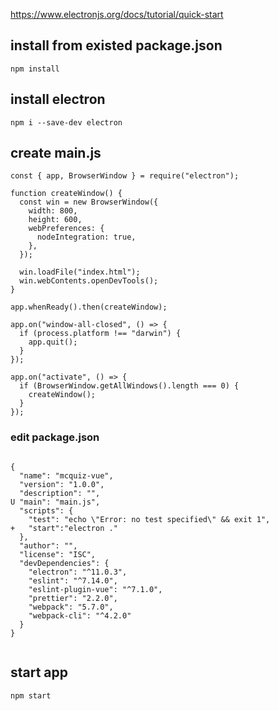 https://www.electronjs.org/docs/tutorial/quick-start

## install from existed package.json

`npm install`

## install electron

`npm i --save-dev electron`

## create main.js

```
const { app, BrowserWindow } = require("electron");

function createWindow() {
  const win = new BrowserWindow({
    width: 800,
    height: 600,
    webPreferences: {
      nodeIntegration: true,
    },
  });

  win.loadFile("index.html");
  win.webContents.openDevTools();
}

app.whenReady().then(createWindow);

app.on("window-all-closed", () => {
  if (process.platform !== "darwin") {
    app.quit();
  }
});

app.on("activate", () => {
  if (BrowserWindow.getAllWindows().length === 0) {
    createWindow();
  }
});

```

### edit package.json

```

{
  "name": "mcquiz-vue",
  "version": "1.0.0",
  "description": "",
U "main": "main.js",
  "scripts": {
    "test": "echo \"Error: no test specified\" && exit 1",
+   "start":"electron ."
  },
  "author": "",
  "license": "ISC",
  "devDependencies": {
    "electron": "^11.0.3",
    "eslint": "^7.14.0",
    "eslint-plugin-vue": "^7.1.0",
    "prettier": "2.2.0",
    "webpack": "5.7.0",
    "webpack-cli": "^4.2.0"
  }
}


```

## start app

`npm start`
